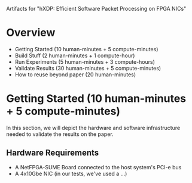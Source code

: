 Artifacts for "hXDP: Efficient Software Packet Processing on FPGA NICs"

# Overview
* Getting Started (10 human-minutes + 5 compute-minutes)
* Build Stuff (2 human-minutes + 1 compute-hour)
* Run Experiments (5 human-minutes + 3 compute-hours) 
* Validate Results (30 human-minutes + 5 compute-minutes)
* How to reuse beyond paper (20 human-minutes)

# Getting Started (10 human-minutes + 5 compute-minutes)
In this section, we will depict the hardware and software infrastructure needed to validate the results on the paper.
## Hardware Requirements
* A NetFPGA-SUME Board connected to the host system's PCI-e bus
* A 4x10Gbe NIC (in our tests, we've used a ...)
